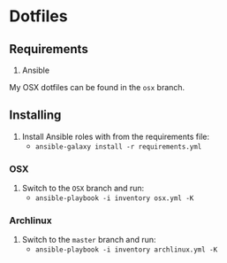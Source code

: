 # Dotfiles

## Requirements

1. Ansible

My OSX dotfiles can be found in the `osx` branch.

## Installing

1. Install Ansible roles with from the requirements file:
    * `ansible-galaxy install -r requirements.yml`

### OSX

1. Switch to the `OSX` branch and run:
    * `ansible-playbook -i inventory osx.yml -K`

### Archlinux

1. Switch to the `master` branch and run:
    * `ansible-playbook -i inventory archlinux.yml -K`
